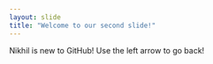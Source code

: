 ```yaml
---
layout: slide
title: "Welcome to our second slide!"
---
```

Nikhil is new to GitHub!
Use the left arrow to go back!
